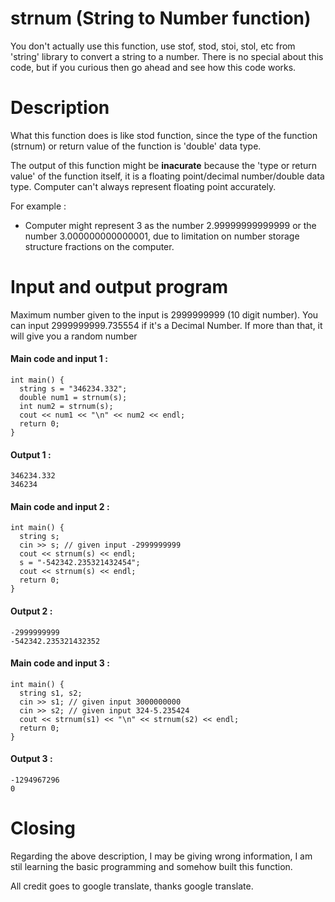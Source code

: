 # strnum (String to Number function)
You don't actually use this function, use stof, stod, stoi, stol, etc from 'string' library to convert a string to a number. There is no special about this code, but if you curious then go ahead and see how this code works.



# Description
What this function does is like stod function, since the type of the function (strnum) or return value of the function is 'double' data type. 

The output of this function might be **inacurate** because the 'type or return value' of the function itself, it is a floating point/decimal number/double data type.
Computer can't always represent floating point accurately.

For example :
  - Computer might represent 3 as the number 2.99999999999999 or the number 3.000000000000001, due to limitation on number storage structure fractions on the computer.



# Input and output program
Maximum number given to the input is 2999999999 (10 digit number). You can input 2999999999.735554 if it's a Decimal Number. If more than that, it will give you a random number

#### Main code and input 1 :
```
int main() {
  string s = "346234.332";
  double num1 = strnum(s);
  int num2 = strnum(s);
  cout << num1 << "\n" << num2 << endl;
  return 0;
}
```
#### Output 1 :
```
346234.332
346234
```

#### Main code and input 2 :
```
int main() {
  string s;
  cin >> s; // given input -2999999999
  cout << strnum(s) << endl;
  s = "-542342.235321432454";
  cout << strnum(s) << endl;
  return 0;
}
```
#### Output 2 :
```
-2999999999
-542342.235321432352
```

#### Main code and input 3 :
```
int main() {
  string s1, s2;
  cin >> s1; // given input 3000000000
  cin >> s2; // given input 324-5.235424
  cout << strnum(s1) << "\n" << strnum(s2) << endl;
  return 0;
}
```
#### Output 3 :
```
-1294967296
0
```



# Closing
Regarding the above description, I may be giving wrong information, I am stil learning the basic programming and somehow built this function.

All credit goes to google translate, thanks google translate.
